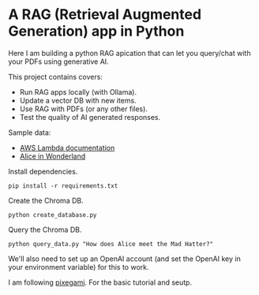 # A RAG (Retrieval Augmented Generation) app in Python 

Here I am building a python RAG apication that can let you query/chat with your PDFs using generative AI.

This project contains covers:
* Run RAG apps locally (with Ollama).
* Update a vector DB with new items. 
* Use RAG with PDFs (or any other files).
* Test the quality of AI generated responses.


Sample data:
* [AWS Lambda documentation](https://docs.aws.amazon.com/pdfs/serverless/latest/devguide/serverless-core.pdf)
* [Alice in Wonderland](https://raw.githubusercontent.com/pixegami/langchain-rag-tutorial/main/data/books/alice_in_wonderland.md)


Install dependencies.
```
pip install -r requirements.txt
```
Create the Chroma DB.
```
python create_database.py
```
Query the Chroma DB.
```
python query_data.py "How does Alice meet the Mad Hatter?"
```
We'll also need to set up an OpenAI account (and set the OpenAI key in your environment variable) for this to work.



I am following [pixegami](https://www.youtube.com/@pixegami). For the basic tutorial and seutp.